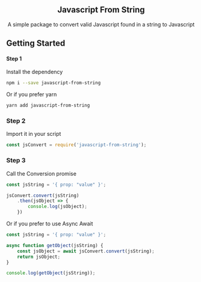 <h2 align="center">Javascript From String</h2>

<p align="center">A simple package to convert valid Javascript found in a string to Javascript</p>

## Getting Started

#### Step 1

Install the dependency
```bash
npm i --save javascript-from-string
```
Or if you prefer yarn
```bash
yarn add javascript-from-string
```

### Step 2 
Import it in your script
```js
const jsConvert = require('javascript-from-string');
```

### Step 3
Call the Conversion promise
```js
const jsString = '{ prop: "value" }';

jsConvert.convert(jsString)
    .then(jsObject => {
        console.log(jsObject);
    })
```

Or if you prefer to use Async Await
```js
const jsString = '{ prop: "value" }';

async function getObject(jsString) {
    const jsObject = await jsConvert.convert(jsString);
    return jsObject;
}

console.log(getObject(jsString));
```
